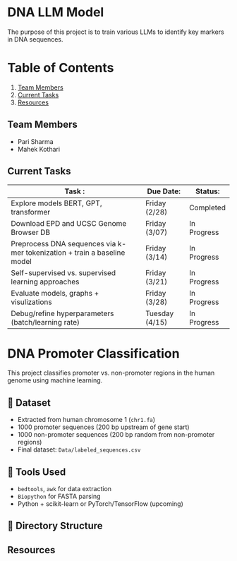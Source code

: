 # DNA LLM Model

The purpose of this project is to train various LLMs to identify key markers in DNA sequences.  

# Table of Contents
1. [Team Members](#team-members)
2. [Current Tasks](#current-tasks)
4. [Resources](#resources)

## Team Members <a name="team-members"></a>

- Pari Sharma 
- Mahek Kothari 
  
## Current Tasks <a name="current-tasks"></a>

| Task :                                         | Due Date:        | Status:     |
| ---------------------------------------------- | ---------------- | ----------- |
| Explore models BERT, GPT, transformer          | Friday (2/28)    | Completed   |
| Download EPD and UCSC Genome Browser DB        | Friday (3/07)    | In Progress |
| Preprocess DNA sequences via k-mer tokenization + train a baseline model| Friday (3/14) | In Progress |
| Self-supervised vs. supervised learning approaches| Friday (3/21) | In Progress |
| Evaluate models, graphs + visulizations        | Friday    (3/28) | In Progress |
| Debug/refine hyperparameters (batch/learning rate) | Tuesday    (4/15) | In Progress |

# DNA Promoter Classification

This project classifies promoter vs. non-promoter regions in the human genome using machine learning.

## 🧬 Dataset

- Extracted from human chromosome 1 (`chr1.fa`)
- 1000 promoter sequences (200 bp upstream of gene start)
- 1000 non-promoter sequences (200 bp random from non-promoter regions)
- Final dataset: `Data/labeled_sequences.csv`

## 🔧 Tools Used

- `bedtools`, `awk` for data extraction
- `Biopython` for FASTA parsing
- Python + scikit-learn or PyTorch/TensorFlow (upcoming)

## 📁 Directory Structure


## Resources <a name="resources"></a>


